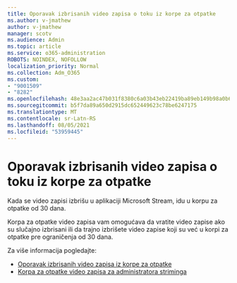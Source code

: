 ```yaml
---
title: Oporavak izbrisanih video zapisa o toku iz korpe za otpatke
ms.author: v-jmathew
author: v-jmathew
manager: scotv
ms.audience: Admin
ms.topic: article
ms.service: o365-administration
ROBOTS: NOINDEX, NOFOLLOW
localization_priority: Normal
ms.collection: Adm_O365
ms.custom:
- "9001509"
- "8282"
ms.openlocfilehash: 48e3aa2ac47b031f8380c6a03b43eb22419ba89eb149b98a0b63b71f3713ca0c
ms.sourcegitcommit: b5f7da89a650d2915dc652449623c78be6247175
ms.translationtype: MT
ms.contentlocale: sr-Latn-RS
ms.lasthandoff: 08/05/2021
ms.locfileid: "53959445"
---
```

# <a name="recover-your-deleted-stream-videos-from-the-recycle-bin"></a>Oporavak izbrisanih video zapisa o toku iz korpe za otpatke

Kada se video zapisi izbrišu u aplikaciji Microsoft Stream, idu u korpu za otpatke od 30 dana.

Korpa za otpatke video zapisa vam omogućava da vratite video zapise ako su slučajno izbrisani ili da trajno izbrišete video zapise koji su već u korpi za otpatke pre ograničenja od 30 dana.

Za više informacija pogledajte:

- [Oporavak izbrisanih video zapisa iz korpe za otpatke](https://docs.microsoft.com/stream/portal-my-recycle-bin)
- [Korpa za otpatke video zapisa za administratora striminga](https://docs.microsoft.com/stream/admin-recycle-bin)
